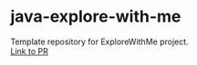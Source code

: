 # java-explore-with-me
Template repository for ExploreWithMe project.  
[Link to PR](https://github.com/TinyShroom/java-explore-with-me/pull/3)